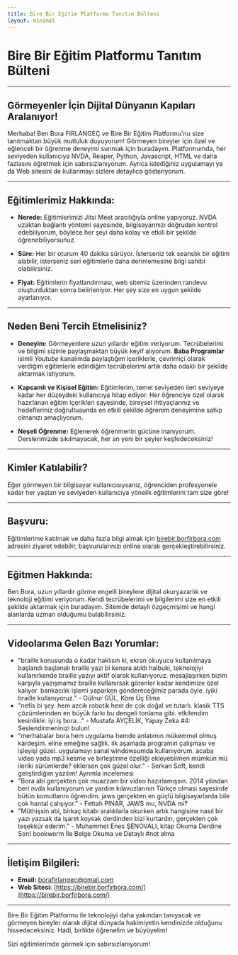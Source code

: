 ```yaml
---
title: Bire Bir Eğitim Platformu Tanıtım Bülteni
layout: minimal
---
```


# Bire Bir Eğitim Platformu Tanıtım Bülteni

---

## Görmeyenler İçin Dijital Dünyanın Kapıları Aralanıyor!

Merhaba! Ben Bora FIRLANGEÇ ve Bire Bir Eğitim Platformu'nu size tanıtmaktan büyük mutluluk duyuyorum! Görmeyen bireyler için özel ve eğlenceli bir öğrenme deneyimi sunmak için buradayım. Platformumda, her seviyeden kullanıcıya NVDA, Reaper, Python, Javascript, HTML ve daha fazlasını öğretmek için sabırsızlanıyorum. Ayrıca istediğiniz uygulamayı ya da Web sitesini de kullanmayı sizlere detaylıca gösteriyorum.

---

## Eğitimlerimiz Hakkında:

- **Nerede:** Eğitimlerimizi Jitsi Meet aracılığıyla online yapıyoruz. NVDA uzaktan bağlantı yöntemi sayesinde, bilgisayarınızı doğrudan kontrol edebiliyorum, böylece her şeyi daha kolay ve etkili bir şekilde öğrenebiliyorsunuz.

- **Süre:** Her bir oturum 40 dakika sürüyor. İsterseniz tek seanslık bir eğitim alabilir, isterseniz seri eğitimlerle daha derinlemesine bilgi sahibi olabilirsiniz.

- **Fiyat:** Eğitimlerin fiyatlandırması, web sitemiz üzerinden randevu oluşturduktan sonra belirleniyor. Her şey size en uygun şekilde ayarlanıyor.

---

## Neden Beni Tercih Etmelisiniz?

- **Deneyim:** Görmeyenlere uzun yıllardır eğitim veriyorum. Tecrübelerimi ve bilgimi sizinle paylaşmaktan büyük keyif alıyorum. **Baba Programlar** isimli _Youtube_ kanalımda paylaştığım içeriklerle, çevrimiçi olarak verdiğim eğitimlerle edindiğim tecrübelerimi artık daha odaklı bir şekilde aktarmak istiyorum.

- **Kapsamlı ve Kişisel Eğitim:** Eğitimlerim, temel seviyeden ileri seviyeye kadar her düzeydeki kullanıcıya hitap ediyor. Her öğrenciye özel olarak hazırlanan eğitim içerikleri sayesinde, bireysel ihtiyaçlarınız ve hedefleriniz doğrultusunda en etkili şekilde öğrenim deneyimine sahip olmanızı amaçlıyorum.

- **Neşeli Öğrenme:** Eğlenerek öğrenmenin gücüne inanıyorum. Derslerimizde sıkılmayacak, her an yeni bir şeyler keşfedeceksiniz!

---

## Kimler Katılabilir?

Eğer görmeyen bir bilgisayar kullanıcısıysanız, öğrenciden profesyonele kadar her yaştan ve seviyeden kullanıcıya yönelik eğitimlerim tam size göre!

---

## Başvuru:

Eğitimlerime katılmak ve daha fazla bilgi almak için [birebir.borfirbora.com](https://birebir.borfirbora.com/) adresini ziyaret edebilir, başvurularınızı online olarak gerçekleştirebilirsiniz.

---

## Eğitmen Hakkında:

Ben Bora, uzun yıllardır görme engelli bireylere dijital okuryazarlık ve teknoloji eğitimi veriyorum. Kendi tecrübelerimi ve bilgilerimi size en etkili şekilde aktarmak için buradayım. Sitemde detaylı özgeçmişimi ve hangi alanlarda uzman olduğumu bulabilirsiniz.

---

## Videolarıma Gelen Bazı Yorumlar:

- "braille konusunda o kadar haklısın ki,
ekran okuyucu kullanılmaya başlandı başlanalı braille yazı bi kenara atıldı halbuki, teknolojiyi kullanırkende braille yazıyı aktif olarak kullanıyoruz. mesajlaşırken bizim karşıyla yazışmamız braille kullanırsak görenler kadar kendimize özel kalıyor. bankacılık işlemi yaparken göndereceğimiz parada öyle. iyiki braille kullanıyoruz." - Gülnur GÜL, Köre Üç Elma
- "nefis bi şey. hem azcık robotik hem de çok doğal ve tutarlı. klasik TTS çözümlerinden en büyük farkı bu dengeli tonlama gibi. etkilendim kesinlikle.
iyi iş bora…" - Mustafa AYÇELİK, Yapay Zeka #4: Seslendirmeninizi bulun!
- "merhabalar bora hem uygulama hemde anlatımın mükemmel olmuş kardeşim. eline emeğine sağlık. ilk aşamada programın çalışması ve işleyişi güzel. uygulamayı sanal windowsumda kullanıyorum. acaba video yada mp3 kesme ve birleştirme özelliği ekleyebilmen mümkün mü ileriki sürümlerde? eklersen çok güzel olur." - Serkan Soft, kendi geliştirdiğim yazılım! Ayrımla incelemesi
- "Bora abi gerçekten çok muazzam bir video hazırlamışsın.
2014 yılından beri nvda kullanıyorum ve yardım kılavuzlarının Türkçe olması sayesinde bütün komutlarını öğrendim. jaws gerçekten en güçlü bilgisayarlarda bile çok hantal çalışıyor." - Fettah PINAR, JAWS mu, NVDA mi?
- "Müthişsin abi, birkaç kitabı aralıklarla okurken artık hangisine nasıl bir yazı yazsak da işaret koysak derdinden bizi kurtardın, gerçekten çok teşekkür ederim." - Muhammet Enes ŞENOVALI, kitap Okuma Derdine Son! bookworm İle Belge Okuma ve Detaylı #not alma

---

## İletişim Bilgileri:

- **Email:** <borafirlangec@gmail.com>
- **Web Sitesi:** [https://birebir.borfirbora.com/](https://birebir.borfirbora.com/)

---

Bire Bir Eğitim Platformu ile teknolojiyi daha yakından tanıyacak ve görmeyen bireyler olarak dijital dünyada hakimiyetin kendinizde olduğunu hissedeceksiniz. Hadi, birlikte öğrenelim ve büyüyelim!

Sizi eğitimlerimde görmek için sabırsızlanıyorum!